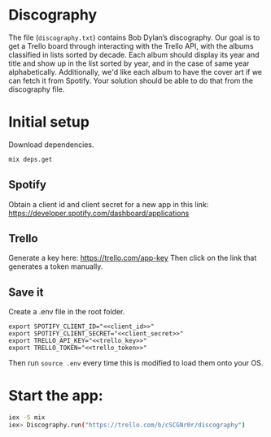 # Discography

The file (`discography.txt`) contains Bob Dylan’s discography.
Our goal is to get a Trello board through interacting with the Trello API, with the albums classified in lists sorted by decade. Each album should display its year and title and show up in the list sorted by year, and in the case of same year alphabetically. Additionally, we'd like each album to have the cover art if we can fetch it from Spotify. Your solution should be able to do that from the discography file.

# Initial setup

Download dependencies. 

```bash
mix deps.get
```

## Spotify
Obtain a client id and client secret for a new app in this link:
https://developer.spotify.com/dashboard/applications

## Trello
Generate a key here:
https://trello.com/app-key
Then click on the link that generates a token manually.

## Save it
Create a .env file in the root folder.

```dotenv
export SPOTIFY_CLIENT_ID="<<client_id>>"
export SPOTIFY_CLIENT_SECRET="<<client_secret>>"
export TRELLO_API_KEY="<<trello_key>>"
export TRELLO_TOKEN="<<trello_token>>"
```

Then run `source .env` every time this is modified to load them onto your OS.

# Start the app:

```bash
iex -S mix
iex> Discography.run("https://trello.com/b/cSCGNr0r/discography")
```

